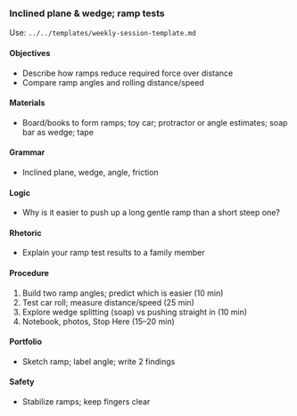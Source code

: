 ### Inclined plane & wedge; ramp tests

Use: `../../templates/weekly-session-template.md`

#### Objectives
- Describe how ramps reduce required force over distance
- Compare ramp angles and rolling distance/speed

#### Materials
- Board/books to form ramps; toy car; protractor or angle estimates; soap bar as wedge; tape

#### Grammar
- Inclined plane, wedge, angle, friction

#### Logic
- Why is it easier to push up a long gentle ramp than a short steep one?

#### Rhetoric
- Explain your ramp test results to a family member

#### Procedure
1) Build two ramp angles; predict which is easier (10 min)
2) Test car roll; measure distance/speed (25 min)
3) Explore wedge splitting (soap) vs pushing straight in (10 min)
4) Notebook, photos, Stop Here (15–20 min)

#### Portfolio
- Sketch ramp; label angle; write 2 findings

#### Safety
- Stabilize ramps; keep fingers clear

